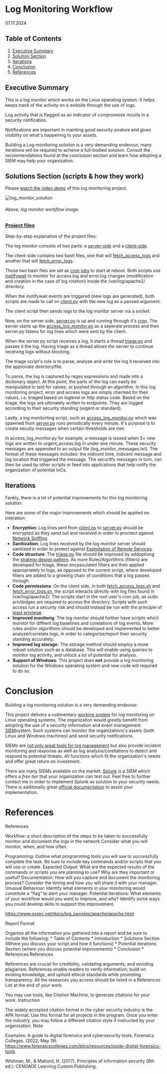 # Log Monitoring Workflow
07.17.2024
##  Table of Contents
1. [Executive Summary](#executive-summary)
2. [Solution Section](#solutions-section-scripts--how-they-work)
3. [Iterations](#iterations)
4. [Conclusion](#conclusion)
5. [References](#references)

## Executive Summary
This is a log monitor which works on the Linux operating system. It helps keeps track of the activity on a website through the use of logs.

Log activity that is flagged as an indicator of compromsise results in a security notification.

Notifications are important in mainting good security posture and gives visibility on what's happening to your assets.

Building a Log monitoring solution is a very demanding endevour, many iterations will be required to acheive a full-bodied solution.
Consult the recommendations found at the conclusion section and learn how adopting a SIEM may help your organization.

## Solutions Section (scripts & how they work)
Please [watch the video demo](https://youtu.be/FeMmxXmpgfs) of this log monitoring project.

![log_monitor_solution](https://github.com/user-attachments/assets/f2e57d84-25b8-4fa7-b943-30b3e777df1d)
###### Above, log monitor workflow image.

### [Project files](https://github.com/FredericGariepy/LighthouseLabs/tree/main/PKM/W3/D5/PROJECT_with_PAVAN)
Step-by-step explanation of the project files:

The log monitor consists of two parts: a [server-side](https://github.com/FredericGariepy/LighthouseLabs/tree/main/PKM/W3/D5/PROJECT_with_PAVAN/server-side) and a [client-side](https://github.com/FredericGariepy/LighthouseLabs/tree/main/PKM/W3/D5/PROJECT_with_PAVAN/client-side).

The client-side contains two bash files, one that will [fetch_access_logs](https://github.com/FredericGariepy/LighthouseLabs/blob/main/PKM/W3/D5/PROJECT_with_PAVAN/client-side/fetch_access_logs.sh) and another that will [fetch_error_logs](https://github.com/FredericGariepy/LighthouseLabs/blob/main/PKM/W3/D5/PROJECT_with_PAVAN/client-side/fetch_error_logs.sh).

Those two bash files are set as [cron jobs](https://github.com/FredericGariepy/LighthouseLabs/blob/main/PKM/W3/D5/PROJECT_with_PAVAN/client-side/readme.md) to start at reboot.
Both scripts use [inotifywait](https://linux.die.net/man/1/inotifywait) to monitor for access.log and error.log changes (modification and creation in the case of log rotation) inside the /var/log/apache2/ directory.

When the inotifywait events are triggered (new logs are generated), both scripts are made to call on [client.py](https://github.com/FredericGariepy/LighthouseLabs/blob/main/PKM/W3/D5/PROJECT_with_PAVAN/client-side/client.py) with the new log as a passed argument.

The client script then sends logs to the log monitor server via a socket.

Now, on the server side, [server.py](https://github.com/FredericGariepy/LighthouseLabs/blob/main/PKM/W3/D5/PROJECT_with_PAVAN/server-side/server-client/server.py) is up and running through it's [cron](https://github.com/FredericGariepy/LighthouseLabs/blob/main/PKM/W3/D5/PROJECT_with_PAVAN/server-side/readme.md).
The server starts up the [access_log_monitor.py](https://github.com/FredericGariepy/LighthouseLabs/blob/main/PKM/W3/D5/PROJECT_with_PAVAN/server-side/log_monitor/access_log_monitor.py) as a seperate process and then server.py listens for log lines which were sent by the client.

When the server.py script receives a log, it starts a thread [triage.py](https://github.com/FredericGariepy/LighthouseLabs/blob/main/PKM/W3/D5/PROJECT_with_PAVAN/server-side/server-client/triage.py) and passes it the log. Having triage as a thread allows the server to continue receiving logs without blocking.

The triage script's role is to parse, analyze and *write* the log it received into the approriate directory/file.

To parse, the log is captured by regex expressions and made into a dicitonary object.
At this point, the parts of the log can easily be manipulated to test for values, or pushed through an algorithm.
In this log monitoring project, error and access logs are simply checked for their values, i.e. triaged based on loglevel or http status code.
Based on the triage, the logs are ultimately written to endpoints. They are logged according to their security standing (urgent or standard).

Lastly, a log monitorting script, such as [access_log_monitor.py](https://github.com/FredericGariepy/LighthouseLabs/blob/main/PKM/W3/D5/PROJECT_with_PAVAN/server-side/log_monitor/access_log_monitor.py) which was spawned from [server.py](https://github.com/FredericGariepy/LighthouseLabs/blob/main/PKM/W3/D5/PROJECT_with_PAVAN/server-side/server-client/server.py) runs periodically every minute. It's purpose is to create secuity messages when certain thresholds are met.

In access_log_monitor.py for example, a message is issued when 5+ new logs are written to urgent_access.log in under one minute.
These security messages are appended to an output file (log_monitor_messages.txt).
The format of these messages includes: the indicent time, indicent message and log location that triggered the message.
The securitfy messages in turn, can then be used by other scripts or feed into applications that help notify the organization of potential IoCs.

## Iterations
Fankly, there is *a lot* of potential improvements for this log monitoring solution.

Here are *some* of the major improvements which should be applied on interation:
- **Encryption**: Log lines sent from [client.py](https://github.com/FredericGariepy/LighthouseLabs/blob/main/PKM/W3/D5/PROJECT_with_PAVAN/client-side/client.py) to [server.py](https://github.com/FredericGariepy/LighthouseLabs/blob/main/PKM/W3/D5/PROJECT_with_PAVAN/server-side/server-client/server.py) should be encrypted as they send out and received in order to proctect against [Network Sniffing](https://attack.mitre.org/techniques/T1040/).
- **Sanitization**: Log lines received by the log monitor server should sanitized in order to protect against [Exploitation of Remote Services](https://attack.mitre.org/techniques/T1210/).
- **Code structure**: The [triage.py](https://github.com/FredericGariepy/LighthouseLabs/blob/main/PKM/W3/D5/PROJECT_with_PAVAN/server-side/server-client/triage.py) file should be improved by addoptiong the [strategy design pattern](https://refactoring.guru/design-patterns/strategy). As more Rules/Algortihms (filters) are developed for triage, these encpasulated filters are then applied appropriately to logs, as opposed to the current script, where developed filters are added to a growing chain of conditions that a log passes through. 
- **Code permissions**: On the client side, in both [fetch_access_logs.sh](https://github.com/FredericGariepy/LighthouseLabs/blob/main/PKM/W3/D5/PROJECT_with_PAVAN/client-side/) and [fetch_error_logs.sh](https://github.com/FredericGariepy/LighthouseLabs/blob/main/PKM/W3/D5/PROJECT_with_PAVAN/client-side/fetch_error_logs.sh), the script interacts directly with log files found in /var/log/apache2/. The scripts start in the root user's cron job, as sudo priviledges are required to access the directory. Scripts with such access run a security risk and should instead be run with the principle of [least privilege](https://csrc.nist.gov/glossary/term/least_privilege).
- **Improved monitorig**: The log monitor should further have scripts which monitor for diffrent log baselines and corelations of log events. More rules and/or algorithms should be developed and implemented to better analyze/correlate logs, in order to categorize/report their security standing accurately.
- **Improved log storage**: The storage method should employ a more robust solution such as a database. This will enable using queries to monitor log activity, and unlock a lot of potential for analysis.
- **Support of Windows**: This project does **not** provide a log monitoring solution for the Windows operating system and new code will required to do so.

# Conclusion
Building a log monitoring solution is a very demanding endavour.

This project delivers a rudimentary [working system](https://www.youtube.com/watch?v=FeMmxXmpgfs&feature=youtu.be) for log monitoring on Linux operating systems.
The organization would greatly benefit from adopting the use of a security information and event management [SIEM](https://www.microsoft.com/en-ca/security/business/security-101/what-is-siem)system. Such systems can monitor the organizations's assets (both Linux and Windows machines) and send security notifications.

SIEMs are [not only great tools for log management](https://www.crowdstrike.com/cybersecurity-101/observability/siem-vs-log-management/) but also provide incident monitoring and response as well as log analysis/corellations to detect and respond to potential threats. All functions which fit the organization's needs and offer great return on investment.

There are many SIEMs available on the market. [Splunk](https://www.splunk.com/) is a SIEM which offers a *free tier* that your organization can test out. Feel free to further contact me in order to implement Splunk as solution to your security needs. There is additonally great [official documentation](https://docs.splunk.com/Documentation) to assist your implementation.

# References
References

Workflow: a short description of the steps to be taken to successfully monitor and document the logs in the network
Consider what you will monitor, when, and how often.
  
Programming: Outline what programming tools you will use to successfully complete the task. Be sure to include key commands and/or scripts that you will use or create.
Expected Output: What are the expected results of the commands or scripts you are planning to use? Why are they important or useful?
Documentation: How will you capture and document the monitoring process? Consider the timing and how you will share it with your manager.
Unusual Behaviour: Identify what elements in your monitoring would constitute a “flag” to alert your manager.
Potential Iterations: What elements of your workflow would you want to improve, and why? Identify some ways you could develop skills to support this improvement.


https://www.ossec.net/docs/log_samples/apache/apache.html



Report Format

Organize all the information you gathered into a report and be sure to include the following: * Table of Contents * Introduction * Solutions Section (Where you discuss your script and how it functions) * Potential iterations Section (where you discuss potential improvements) * Conclusion * References
References

References are crucial for credibility, validating arguments, and avoiding plagiarism. References enable readers to verify information; build on existing knowledge, and uphold ethical standards while promoting transparency. All the resources you access should be listed in a References List at the end of your work.

You may use tools, like Citation Machine, to generate citations for your work.
Instruction

The widely accepted citation format in the cyber security industry is the APA format. Use this format for all projects in the program. Once you enter the industry, you may follow a different citation style if instructed by your organization.
Note

Examples: A guide to digital forensics and cybersecurity tools. Forensics Colleges. (2022, May 19). https://www.forensicscolleges.com/blog/resources/guide-digital-forensics-tools

Whitman, M., & Mattord, H. (2017). Principles of information security (6th ed.). CENGAGE Learning Custom Publishing.


